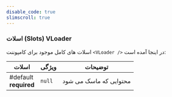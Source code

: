 ```yaml
---
disable_code: true
slimscroll: true
---
```


### اسلات (Slots) VLoader

اسلات های کامل موجود برای کامپوننت `<VLoader />` در اینجا آمده است:

| اسلات                      | ویژگی                               | توضیحات                |
| -------------------------- | ----------------------------------- | ---------------------- |
| #default<br />**required** | <span class="is-null">`null`</span> | محتوایی که ماسک می شود |
